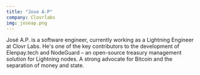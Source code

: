 ```yaml
---
title: "Jose A.P"
company: Clovrlabs
img: joseap.png
---
```


José A.P. is a software engineer, currently working as a Lightning Engineer at Clovr Labs. He's one of the key contributors to the development of Elenpay.tech and NodeGuard – an open-source treasury management solution for Lightning nodes. A strong advocate for Bitcoin and the separation of money and state.
